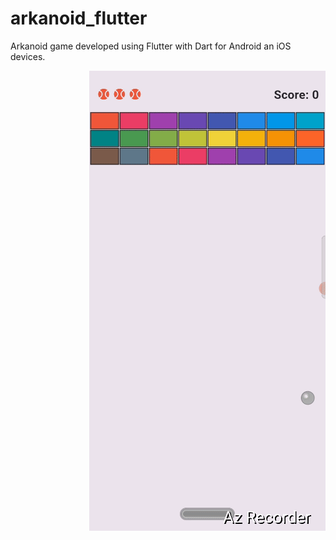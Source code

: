 # arkanoid_flutter

Arkanoid game developed using Flutter with Dart for Android an iOS devices.

<img src="arkanoid.gif" align="right">
